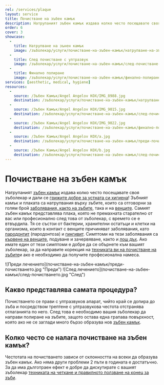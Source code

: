 ```yaml
---
rel: /services/plaque
layout: service
title: Почистване на зъбен камък
description: Натрупаният зъбен камък издава колко често посещавате своя зъболекар! Зъбният камък и плаката са натрупвания върху зъбите и са отговорни за голям брой заболявания, както на зъбите, така и на венците. Самият зъбен камък представлява плака, която с времето се е втвърдила. Тя се състои от бактерии, хранителни остатъци и клетки на организма, които в контакт с венците причиняват заболявания, като пародонтит(пародонтоза) и гингивит. При редовно посещение на зъболекар зъбният камък ще бъде почистван, а проблемите на зъбите ви решени своевременно.
order: 6
cover: 3
showcase:
  - 
    title: Натрупване на зънен камък
    image: /зъболекар/услуги/почистване-на-зъбен-камък/натрупване-на-зънен-камък.jpg
  - 
    title: След почистване с ултразвук
    image: /зъболекар/услуги/почистване-на-зъбен-камък/след-почистване-с-ултразвук.jpg
  - 
    title: Финално полиране
    image: /зъболекар/услуги/почистване-на-зъбен-камък/финално-полиране.jpg
services: [aesthetic, medical, hygiene]
resources:
  -
    source: /Зъбен Камък/Angel Angelov KOX/IMG_8988.jpg
    destination: /зъболекар/услуги/почистване-на-зъбен-камък/натрупване-на-зънен-камък.jpg
  -
    source: /Зъбен Камък/Angel Angelov KOX/IMG_9015.jpg
    destination: /зъболекар/услуги/почистване-на-зъбен-камък/след-почистване-с-ултразвук.jpg
  -
    source: /Зъбен Камък/Angel Angelov KOX/IMG_9022.jpg
    destination: /зъболекар/услуги/почистване-на-зъбен-камък/финално-полиране.jpg
  -
    source: /Зъбен Камък/Angel Angelov KOX/a.jpg
    destination: /зъболекар/услуги/почистване-на-зъбен-камък/преди-почистването.jpg
  -
    source: /Зъбен Камък/Angel Angelov KOX/b.jpg
    destination: /зъболекар/услуги/почистване-на-зъбен-камък/след-почистването.jpg  
---
```


# Почистване на зъбен камък

Натрупаният [зъбен камък](../../стоматология/почистване-на-зъбен-камък.html "Почистване на зъбен камък") издава колко често посещавате своя зъболекар и дали се [грижите добре за устната си хигиена](../../стоматология/грижа-за-зъбите.html "Цялостна грижа за зъбите")! Зъбният камък и плаката са натрупвания върху зъбите, които са отговорни за голям брой [заболявания, както на зъбите](../../зъболекар/лечение-на-зъби.html "Лечение на зъби от добър зъболекар"), така и на [венците](../../зъболекар/услуги/лечение-на-венци.html "Лечение на венци"). Самият зъбен камък представлява плака, която не премахната старателно от вас или професионално след това от зъболекар, с времето се е втвърдила. Тя се състои от бактерии, хранителни остатъци и клетки на организма, които в контакт с венците причиняват заболявания, като [пародонтит](../../зъболекар/услуги/лечение-на-венци.html "Лечение на венци") (пародонтоза) и [гингивит](../../зъболекар/услуги/лечение-на-венци.html "Лечение на венци"). Симптоми на тези заболявания са [кървене на венците](../../зъболекар/услуги/лечение-на-венци.html "Лечение на венци"), подуване и зачервяване, както и [лош дъх](../../стоматология/лош-дъх.html "Лечение на лош дъх"). Ако имате един от тези симптоми е добре да се обърнете към вашият зъболекар, за да направите корекция на [техниката ви на почистване на зъбите](../../стоматология/четка-за-зъби.html "Как да миете зъбите си")и ако е необходимо да получите професионална намеса.

<div class="before-after">
![Преди лечението](почистване-на-зъбен-камък/преди-почистването.jpg "Преди")
![След лечението](почистване-на-зъбен-камък/след-почистването.jpg "След")
</div>

## Какво представлява самата процедура? 

Почистването се прави с ултразвуков апарат, чийто край се допира до зъба и посредством трептене с ултразвукова честота отстранява отлаганията по него. След това е необходимо вашия зъболекар да направи полиране на зъбите, защото остава една грапава повърхност, която ако не се заглади много бързо образува нов [зъбен камък](../../стоматология/почистване-на-зъбен-камък.html "Почистване на зъбен камък"). 

## Колко често се налага почистване на зъбен камък?

Честотата на почистването зависи от склонността на всеки да образува зъбен камък. Ако няма други проблеми 2 пъти в годината е достатъчно. За да има дълготраен ефект е добре да дискутирате с вашият зъболекар [техниката на четкане и правилното ползване на конец за зъби](../../стоматология/четка-за-зъби.html "Как да миете зъбите си").
